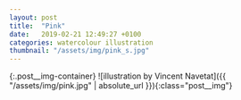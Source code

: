 ```yaml
---
layout: post
title:  "Pink"
date:   2019-02-21 12:49:27 +0100
categories: watercolour illustration
thumbnail: "/assets/img/pink_s.jpg"
---
```

{:.post__img-container}
  ![illustration by Vincent Navetat]({{ "/assets/img/pink.jpg" | absolute_url }}){:class="post__img"}

